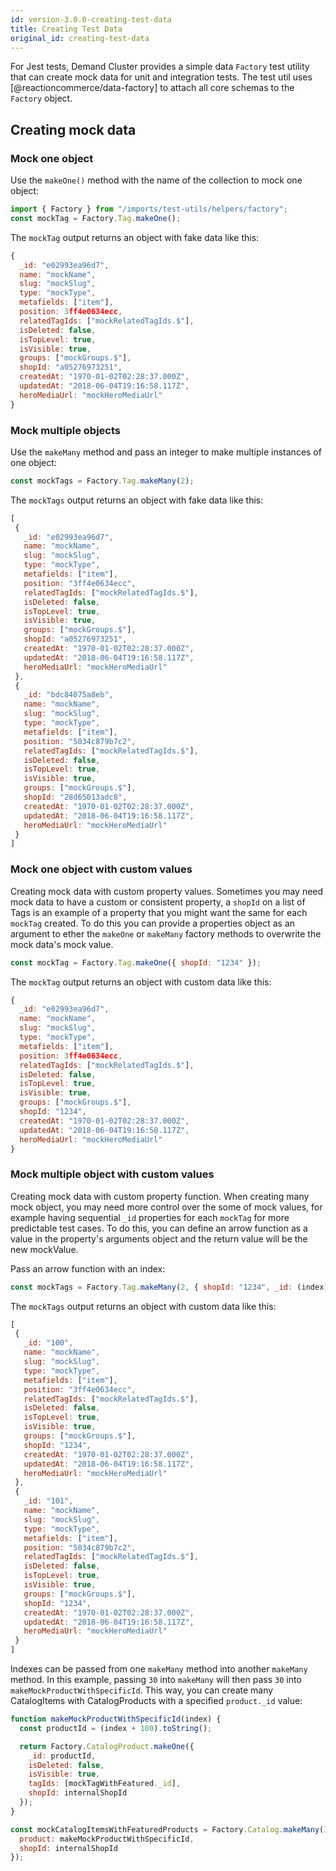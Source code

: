 ```yaml
---
id: version-3.0.0-creating-test-data
title: Creating Test Data
original_id: creating-test-data
---
```


For Jest tests, Demand Cluster provides a simple data `Factory` test utility that can create mock data for unit and integration tests. The test util uses [@reactioncommerce/data-factory] to attach all core schemas to the `Factory` object.

## Creating mock data

### Mock one object

Use the `makeOne()` method with the name of the collection to mock one object:

``` js
import { Factory } from "/imports/test-utils/helpers/factory";
const mockTag = Factory.Tag.makeOne();
```

The `mockTag` output returns an object with fake data like this:

```js
{
  _id: "e02993ea96d7",
  name: "mockName",
  slug: "mockSlug",
  type: "mockType",
  metafields: ["item"],
  position: 3ff4e0634ecc,
  relatedTagIds: ["mockRelatedTagIds.$"],
  isDeleted: false,
  isTopLevel: true,
  isVisible: true,
  groups: ["mockGroups.$"],
  shopId: "a05276973251",
  createdAt: "1970-01-02T02:28:37.000Z",
  updatedAt: "2018-06-04T19:16:58.117Z",
  heroMediaUrl: "mockHeroMediaUrl"
}
```

### Mock multiple objects

Use the `makeMany` method and pass an integer to make multiple instances of one object:

```js
const mockTags = Factory.Tag.makeMany(2);
```

The `mockTags` output returns an object with fake data like this:
```js
[
 {
   _id: "e02993ea96d7",
   name: "mockName",
   slug: "mockSlug",
   type: "mockType",
   metafields: ["item"],
   position: "3ff4e0634ecc",
   relatedTagIds: ["mockRelatedTagIds.$"],
   isDeleted: false,
   isTopLevel: true,
   isVisible: true,
   groups: ["mockGroups.$"],
   shopId: "a05276973251",
   createdAt: "1970-01-02T02:28:37.000Z",
   updatedAt: "2018-06-04T19:16:58.117Z",
   heroMediaUrl: "mockHeroMediaUrl"
 },
 {
   _id: "bdc84075a8eb",
   name: "mockName",
   slug: "mockSlug",
   type: "mockType",
   metafields: ["item"],
   position: "5034c879b7c2",
   relatedTagIds: ["mockRelatedTagIds.$"],
   isDeleted: false,
   isTopLevel: true,
   isVisible: true,
   groups: ["mockGroups.$"],
   shopId: "28d65013adc8",
   createdAt: "1970-01-02T02:28:37.000Z",
   updatedAt: "2018-06-04T19:16:58.117Z",
   heroMediaUrl: "mockHeroMediaUrl"
 }
]
```

### Mock one object with custom values

Creating mock data with custom property values. Sometimes you may need mock data to have a custom or consistent property, a `shopId` on a list of Tags is an example of a property that you might want the same for each `mockTag` created. To do this you can provide a properties object as an argument to ether the `makeOne` or `makeMany` factory methods to overwrite the mock data's mock value.

``` js
const mockTag = Factory.Tag.makeOne({ shopId: "1234" });
```


The `mockTag` output returns an object with custom data like this:
```js
{
  _id: "e02993ea96d7",
  name: "mockName",
  slug: "mockSlug",
  type: "mockType",
  metafields: ["item"],
  position: 3ff4e0634ecc,
  relatedTagIds: ["mockRelatedTagIds.$"],
  isDeleted: false,
  isTopLevel: true,
  isVisible: true,
  groups: ["mockGroups.$"],
  shopId: "1234",
  createdAt: "1970-01-02T02:28:37.000Z",
  updatedAt: "2018-06-04T19:16:58.117Z",
  heroMediaUrl: "mockHeroMediaUrl"
}
```

### Mock multiple object with custom values

Creating mock data with custom property function. When creating many mock object, you may need more control over the some of mock values, for example having sequential `_id` properties for each `mockTag` for more predictable test cases. To do this, you can define an arrow function as a value in the property's arguments object and the return value will be the new mockValue.

Pass an arrow function with an index:

``` js
const mockTags = Factory.Tag.makeMany(2, { shopId: "1234", _id: (index) => (index + 100).toString() });
```

The `mockTags` output returns an object with custom data like this:

```js
[
 {
   _id: "100",
   name: "mockName",
   slug: "mockSlug",
   type: "mockType",
   metafields: ["item"],
   position: "3ff4e0634ecc",
   relatedTagIds: ["mockRelatedTagIds.$"],
   isDeleted: false,
   isTopLevel: true,
   isVisible: true,
   groups: ["mockGroups.$"],
   shopId: "1234",
   createdAt: "1970-01-02T02:28:37.000Z",
   updatedAt: "2018-06-04T19:16:58.117Z",
   heroMediaUrl: "mockHeroMediaUrl"
 },
 {
   _id: "101",
   name: "mockName",
   slug: "mockSlug",
   type: "mockType",
   metafields: ["item"],
   position: "5034c879b7c2",
   relatedTagIds: ["mockRelatedTagIds.$"],
   isDeleted: false,
   isTopLevel: true,
   isVisible: true,
   groups: ["mockGroups.$"],
   shopId: "1234",
   createdAt: "1970-01-02T02:28:37.000Z",
   updatedAt: "2018-06-04T19:16:58.117Z",
   heroMediaUrl: "mockHeroMediaUrl"
 }
]
```

Indexes can be passed from one `makeMany` method into another `makeMany` method. In this example, passing `30` into `makeMany` will then pass `30` into `makeMockProductWithSpecificId`. This way, you can create many CatalogItems with CatalogProducts with a specified `product._id` value:

```js
function makeMockProductWithSpecificId(index) {
  const productId = (index + 100).toString();

  return Factory.CatalogProduct.makeOne({
    _id: productId,
    isDeleted: false,
    isVisible: true,
    tagIds: [mockTagWithFeatured._id],
    shopId: internalShopId
  });
}

const mockCatalogItemsWithFeaturedProducts = Factory.Catalog.makeMany(30, {
  product: makeMockProductWithSpecificId,
  shopId: internalShopId
});
```
